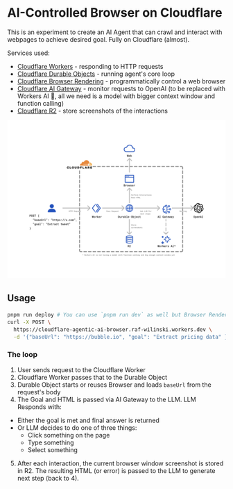 # AI-Controlled Browser on Cloudflare

This is an experiment to create an AI Agent that can crawl and interact with webpages to achieve desired goal. Fully on Cloudflare (almost).

Services used:

- [Cloudflare Workers](https://developers.cloudflare.com/workers/) - responding to HTTP requests
- [Cloudflare Durable Objects](https://developers.cloudflare.com/durable-objects/) - running agent's core loop
- [Cloudflare Browser Rendering](https://developers.cloudflare.com/browser-rendering/) - programmatically control a web browser
- [Cloudflare AI Gateway](https://developers.cloudflare.com/ai-gateway/) - monitor requests to OpenAI (to be replaced with Workers AI 🤞, all we need is a model with bigger context window and function calling)
- [Cloudflare R2](https://developers.cloudflare.com/r2/) - store screenshots of the interactions

![Cloudflare Infra](./diagram.png)

## Usage

```sh
pnpm run deploy # You can use `pnpm run dev` as well but Browser Rendering does not work locally
curl -X POST \
  https://cloudflare-agentic-ai-browser.raf-wilinski.workers.dev \
  -d '{"baseUrl": "https://bubble.io", "goal": "Extract pricing data" }' # Replace with your Worker URL, base URL and goal
```

### The loop

1. User sends request to the Cloudflare Worker
2. Cloudflare Worker passes that to the Durable Object
3. Durable Object starts or reuses Browser and loads `baseUrl` from the request's body
4. The Goal and HTML is passed via AI Gateway to the LLM. LLM Responds with:

- Either the goal is met and final answer is returned
- Or LLM decides to do one of three things:
  - Click something on the page
  - Type something
  - Select something

5. After each interaction, the current browser window screenshot is stored in R2. The resulting HTML (or error) is passed to the LLM to generate next step (back to 4).
